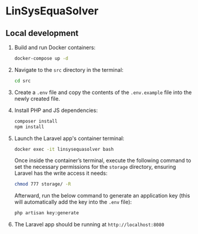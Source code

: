 # LinSysEquaSolver

## Local development

1. Build and run Docker containers:

    ```sh
    docker-compose up -d
    ```

2. Navigate to the `src` directory in the terminal:

    ```sh
    cd src
    ```

3. Create a `.env` file and copy the contents of the `.env.example` file into the newly created file.

4. Install PHP and JS dependencies:

    ```sh
    composer install
    npm install
    ```

5. Launch the Laravel app's container terminal:

    ```sh
    docker exec -it linsysequasolver bash
    ```

    Once inside the container’s terminal, execute the following command to set the necessary permissions for the `storage` directory, ensuring Laravel has the write access it needs:

    ```sh
    chmod 777 storage/ -R
    ```

    Afterward, run the below command to generate an application key (this will automatically add the key into the `.env` file):

    ```sh
    php artisan key:generate
    ```

6. The Laravel app should be running at `http://localhost:8080`